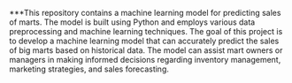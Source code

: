 ***This repository contains a machine learning model for predicting sales of marts. The model is built using Python and employs various data preprocessing and machine learning techniques.
The goal of this project is to develop a machine learning model that can accurately predict the sales of big marts based on historical data. The model can assist mart owners or managers in making informed decisions regarding inventory management, marketing strategies, and sales forecasting.
